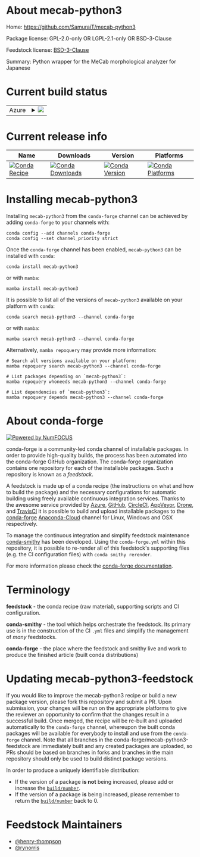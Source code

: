 About mecab-python3
===================

Home: https://github.com/SamuraiT/mecab-python3

Package license: GPL-2.0-only OR LGPL-2.1-only OR BSD-3-Clause

Feedstock license: [BSD-3-Clause](https://github.com/conda-forge/mecab-python3-feedstock/blob/main/LICENSE.txt)

Summary: Python wrapper for the MeCab morphological analyzer for Japanese

Current build status
====================


<table>
    
  <tr>
    <td>Azure</td>
    <td>
      <details>
        <summary>
          <a href="https://dev.azure.com/conda-forge/feedstock-builds/_build/latest?definitionId=11848&branchName=main">
            <img src="https://dev.azure.com/conda-forge/feedstock-builds/_apis/build/status/mecab-python3-feedstock?branchName=main">
          </a>
        </summary>
        <table>
          <thead><tr><th>Variant</th><th>Status</th></tr></thead>
          <tbody><tr>
              <td>linux_64_python3.10.____cpython</td>
              <td>
                <a href="https://dev.azure.com/conda-forge/feedstock-builds/_build/latest?definitionId=11848&branchName=main">
                  <img src="https://dev.azure.com/conda-forge/feedstock-builds/_apis/build/status/mecab-python3-feedstock?branchName=main&jobName=linux&configuration=linux%20linux_64_python3.10.____cpython" alt="variant">
                </a>
              </td>
            </tr><tr>
              <td>linux_64_python3.8.____cpython</td>
              <td>
                <a href="https://dev.azure.com/conda-forge/feedstock-builds/_build/latest?definitionId=11848&branchName=main">
                  <img src="https://dev.azure.com/conda-forge/feedstock-builds/_apis/build/status/mecab-python3-feedstock?branchName=main&jobName=linux&configuration=linux%20linux_64_python3.8.____cpython" alt="variant">
                </a>
              </td>
            </tr><tr>
              <td>linux_64_python3.9.____cpython</td>
              <td>
                <a href="https://dev.azure.com/conda-forge/feedstock-builds/_build/latest?definitionId=11848&branchName=main">
                  <img src="https://dev.azure.com/conda-forge/feedstock-builds/_apis/build/status/mecab-python3-feedstock?branchName=main&jobName=linux&configuration=linux%20linux_64_python3.9.____cpython" alt="variant">
                </a>
              </td>
            </tr><tr>
              <td>osx_64_python3.10.____cpython</td>
              <td>
                <a href="https://dev.azure.com/conda-forge/feedstock-builds/_build/latest?definitionId=11848&branchName=main">
                  <img src="https://dev.azure.com/conda-forge/feedstock-builds/_apis/build/status/mecab-python3-feedstock?branchName=main&jobName=osx&configuration=osx%20osx_64_python3.10.____cpython" alt="variant">
                </a>
              </td>
            </tr><tr>
              <td>osx_64_python3.8.____cpython</td>
              <td>
                <a href="https://dev.azure.com/conda-forge/feedstock-builds/_build/latest?definitionId=11848&branchName=main">
                  <img src="https://dev.azure.com/conda-forge/feedstock-builds/_apis/build/status/mecab-python3-feedstock?branchName=main&jobName=osx&configuration=osx%20osx_64_python3.8.____cpython" alt="variant">
                </a>
              </td>
            </tr><tr>
              <td>osx_64_python3.9.____cpython</td>
              <td>
                <a href="https://dev.azure.com/conda-forge/feedstock-builds/_build/latest?definitionId=11848&branchName=main">
                  <img src="https://dev.azure.com/conda-forge/feedstock-builds/_apis/build/status/mecab-python3-feedstock?branchName=main&jobName=osx&configuration=osx%20osx_64_python3.9.____cpython" alt="variant">
                </a>
              </td>
            </tr>
          </tbody>
        </table>
      </details>
    </td>
  </tr>
</table>

Current release info
====================

| Name | Downloads | Version | Platforms |
| --- | --- | --- | --- |
| [![Conda Recipe](https://img.shields.io/badge/recipe-mecab--python3-green.svg)](https://anaconda.org/conda-forge/mecab-python3) | [![Conda Downloads](https://img.shields.io/conda/dn/conda-forge/mecab-python3.svg)](https://anaconda.org/conda-forge/mecab-python3) | [![Conda Version](https://img.shields.io/conda/vn/conda-forge/mecab-python3.svg)](https://anaconda.org/conda-forge/mecab-python3) | [![Conda Platforms](https://img.shields.io/conda/pn/conda-forge/mecab-python3.svg)](https://anaconda.org/conda-forge/mecab-python3) |

Installing mecab-python3
========================

Installing `mecab-python3` from the `conda-forge` channel can be achieved by adding `conda-forge` to your channels with:

```
conda config --add channels conda-forge
conda config --set channel_priority strict
```

Once the `conda-forge` channel has been enabled, `mecab-python3` can be installed with `conda`:

```
conda install mecab-python3
```

or with `mamba`:

```
mamba install mecab-python3
```

It is possible to list all of the versions of `mecab-python3` available on your platform with `conda`:

```
conda search mecab-python3 --channel conda-forge
```

or with `mamba`:

```
mamba search mecab-python3 --channel conda-forge
```

Alternatively, `mamba repoquery` may provide more information:

```
# Search all versions available on your platform:
mamba repoquery search mecab-python3 --channel conda-forge

# List packages depending on `mecab-python3`:
mamba repoquery whoneeds mecab-python3 --channel conda-forge

# List dependencies of `mecab-python3`:
mamba repoquery depends mecab-python3 --channel conda-forge
```


About conda-forge
=================

[![Powered by
NumFOCUS](https://img.shields.io/badge/powered%20by-NumFOCUS-orange.svg?style=flat&colorA=E1523D&colorB=007D8A)](https://numfocus.org)

conda-forge is a community-led conda channel of installable packages.
In order to provide high-quality builds, the process has been automated into the
conda-forge GitHub organization. The conda-forge organization contains one repository
for each of the installable packages. Such a repository is known as a *feedstock*.

A feedstock is made up of a conda recipe (the instructions on what and how to build
the package) and the necessary configurations for automatic building using freely
available continuous integration services. Thanks to the awesome service provided by
[Azure](https://azure.microsoft.com/en-us/services/devops/), [GitHub](https://github.com/),
[CircleCI](https://circleci.com/), [AppVeyor](https://www.appveyor.com/),
[Drone](https://cloud.drone.io/welcome), and [TravisCI](https://travis-ci.com/)
it is possible to build and upload installable packages to the
[conda-forge](https://anaconda.org/conda-forge) [Anaconda-Cloud](https://anaconda.org/)
channel for Linux, Windows and OSX respectively.

To manage the continuous integration and simplify feedstock maintenance
[conda-smithy](https://github.com/conda-forge/conda-smithy) has been developed.
Using the ``conda-forge.yml`` within this repository, it is possible to re-render all of
this feedstock's supporting files (e.g. the CI configuration files) with ``conda smithy rerender``.

For more information please check the [conda-forge documentation](https://conda-forge.org/docs/).

Terminology
===========

**feedstock** - the conda recipe (raw material), supporting scripts and CI configuration.

**conda-smithy** - the tool which helps orchestrate the feedstock.
                   Its primary use is in the construction of the CI ``.yml`` files
                   and simplify the management of *many* feedstocks.

**conda-forge** - the place where the feedstock and smithy live and work to
                  produce the finished article (built conda distributions)


Updating mecab-python3-feedstock
================================

If you would like to improve the mecab-python3 recipe or build a new
package version, please fork this repository and submit a PR. Upon submission,
your changes will be run on the appropriate platforms to give the reviewer an
opportunity to confirm that the changes result in a successful build. Once
merged, the recipe will be re-built and uploaded automatically to the
`conda-forge` channel, whereupon the built conda packages will be available for
everybody to install and use from the `conda-forge` channel.
Note that all branches in the conda-forge/mecab-python3-feedstock are
immediately built and any created packages are uploaded, so PRs should be based
on branches in forks and branches in the main repository should only be used to
build distinct package versions.

In order to produce a uniquely identifiable distribution:
 * If the version of a package **is not** being increased, please add or increase
   the [``build/number``](https://docs.conda.io/projects/conda-build/en/latest/resources/define-metadata.html#build-number-and-string).
 * If the version of a package **is** being increased, please remember to return
   the [``build/number``](https://docs.conda.io/projects/conda-build/en/latest/resources/define-metadata.html#build-number-and-string)
   back to 0.

Feedstock Maintainers
=====================

* [@henry-thompson](https://github.com/henry-thompson/)
* [@rynorris](https://github.com/rynorris/)

